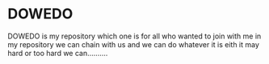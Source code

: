 # DOWEDO
DOWEDO is my repository which one is for all who wanted to join with me in my repository we can chain with us and we can do whatever it is eith it may hard or too hard we can..........

